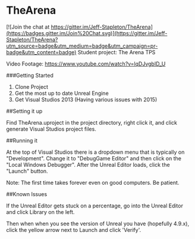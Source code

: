 # TheArena

[![Join the chat at https://gitter.im/Jeff-Stapleton/TheArena](https://badges.gitter.im/Join%20Chat.svg)](https://gitter.im/Jeff-Stapleton/TheArena?utm_source=badge&utm_medium=badge&utm_campaign=pr-badge&utm_content=badge)
Student project: The Arena TPS

Video Footage: https://www.youtube.com/watch?v=lqDJvgbID_U

###Getting Started
1. Clone Project
2. Get the most up to date Unreal Engine
3. Get Visual Studios 2013 (Having various issues with 2015)

##Setting it up

Find TheArena.uproject in the project directory, right click it, and click generate Visual Studios project files. 

##Running it

At the top of Visual Studios there is a dropdown menu that is typically on "Development". Change it to "DebugGame Editor" and then click on the "Local Windows Debugger". After the Unreal Editor loads, click the "Launch" button. 

Note: The first time takes forever even on good computers. Be patient. 

##Known Issues

If the Unreal Editor gets stuck on a percentage, go into the Unreal Editor and click Library on the left.

Then when when you see the version of Unreal you have (hopefully 4.9.x), click the yellow arrow next to Launch and click 'Verify'.
